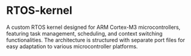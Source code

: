 # RTOS-kernel
A custom RTOS kernel designed for ARM Cortex-M3 microcontrollers, featuring task management, scheduling, and context switching functionalities. The architecture is structured with separate port files for easy adaptation to various microcontroller platforms.
